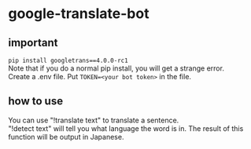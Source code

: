 # google-translate-bot

## important

`pip install googletrans==4.0.0-rc1`
<br>
Note that if you do a normal pip install, you will get a strange error.
<br>
Create a .env file.
Put `TOKEN=<your bot token>` in the file.

## how to use
You can use "!translate text" to translate a sentence.<br>
"!detect text" will tell you what language the word is in.  The result of this function will be output in Japanese.